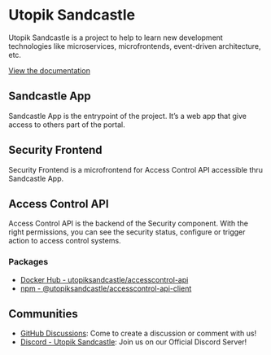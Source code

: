 # Utopik Sandcastle
Utopik Sandcastle is a project to help to learn new development technologies like microservices, microfrontends, event-driven architecture, etc.

[View the documentation](https://utopiksandcastle.github.io/)

## Sandcastle App
Sandcastle App is the entrypoint of the project. It’s a web app that give access to others part of the portal.

## Security Frontend
Security Frontend is a microfrontend for Access Control API accessible thru Sandcastle App.

## Access Control API
Access Control API is the backend of the Security component. With the right permissions, you can see the security status, configure or trigger action to access control systems.

### Packages
- [Docker Hub - utopiksandcastle/accesscontrol-api](https://hub.docker.com/repository/docker/utopiksandcastle/accesscontrol-api/general)
- [npm - @utopiksandcastle/accesscontrol-api-client](https://www.npmjs.com/package/@utopiksandcastle/accesscontrol-api-client)

## Communities
- [GitHub Discussions](https://github.com/orgs/UtopikSandcastle/discussions): Come to create a discussion or comment with us!
- [Discord - Utopik Sandcastle](https://discord.gg/YePHc4eY): Join us on our Official Discord Server!
